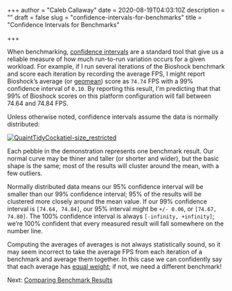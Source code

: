 +++
author = "Caleb Callaway"
date = 2020-08-19T04:03:10Z
description = ""
draft = false
slug = "confidence-intervals-for-benchmarks"
title = "Confidence Intervals for Benchmarks"

+++


When benchmarking, [confidence intervals](https://www.mathsisfun.com/data/confidence-interval.html) are a standard tool that give us a reliable measure of how much run-to-run variation occurs for a given workload. For example, if I run several iterations of the Bioshock benchmark and score each iteration by recording the average FPS, I might report Bioshock’s average (or [geomean](https://medium.com/@JLMC/understanding-three-simple-statistics-for-data-visualizations-2619dbb3677a)) score as `74.74` FPS with a 99% confidence interval of `0.10`. By reporting this result, I'm predicting that that 99% of Bioshock scores on this platform configuration will fall between 74.64 and 74.84 FPS.

Unless otherwise noted, confidence intervals assume the data is normally distributed:

[![QuaintTidyCockatiel-size_restricted](/blog/content/images/2020/08/QuaintTidyCockatiel-size_restricted.gif)](https://gfycat.com/quainttidycockatiel)

Each pebble in the demonstration represents one benchmark result. Our normal curve may be thiner and taller (or shorter and wider), but the basic shape is the same; most of the results will cluster around the mean, with a few outliers.

Normally distributed data means our 95% confidence interval will be smaller than our 99% confidence interval; 95% of the results will be clustered more closely around the mean value. If our 99% confidence interval is `[74.64, 74.84]`, our 95% interval might be `+/- 0.06`, or `[74.67, 74.80]`. The 100% confidence interval is always `[-infinity, +infinity]`; we’re 100% confident that every measured result will fall somewhere on the number line.

Computing the averages of averages is not always statistically sound, so it may seem incorrect to take the average FPS from each iteration of a benchmark and average them together. In this case we can confidently say that each average has [equal weight](https://math.stackexchange.com/questions/95909/why-is-an-average-of-an-average-usually-incorrect/95912#95912); if not, we need a different benchmark!

Next: [Comparing Benchmark Results](/blog/comparing-confidence-intervals/)


